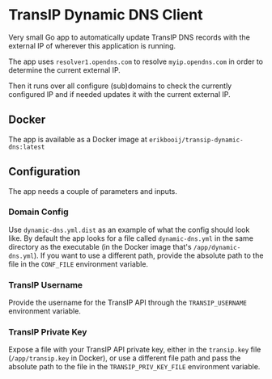 # TransIP Dynamic DNS Client

Very small Go app to automatically update TransIP DNS records with the external IP of wherever this application is running.

The app uses `resolver1.opendns.com` to resolve `myip.opendns.com` in order to determine the current external IP.

Then it runs over all configure (sub)domains to check the currently configured IP and if needed updates it with the current external IP.

## Docker

The app is available as a Docker image at `erikbooij/transip-dynamic-dns:latest`

## Configuration

The app needs a couple of parameters and inputs.

### Domain Config

Use `dynamic-dns.yml.dist` as an example of what the config should look like. By default the app looks for a file called `dynamic-dns.yml` in the same directory as the executable (in the Docker image that's `/app/dynamic-dns.yml`). If you want to use a different path, provide the absolute path to the file in the `CONF_FILE` environment variable.

### TransIP Username

Provide the username for the TransIP API through the `TRANSIP_USERNAME` environment variable.

### TransIP Private Key

Expose a file with your TransIP API private key, either in the `transip.key` file (`/app/transip.key` in Docker), or use a different file path and pass the absolute path to the file in the `TRANSIP_PRIV_KEY_FILE` environment variable.